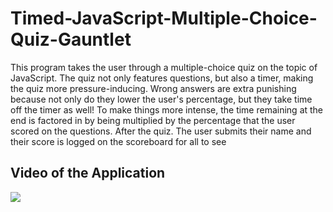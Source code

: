 # Timed-JavaScript-Multiple-Choice-Quiz-Gauntlet
This program takes the user through a multiple-choice quiz on the topic of JavaScript.  The quiz not only features questions, but also a timer, making the quiz more pressure-inducing. Wrong answers are extra punishing because not only do they lower the user's percentage, but they take time off the timer as well!  To make things more intense, the time remaining at the end is factored in by being multiplied by the percentage that the user scored on the questions.  After the quiz.  The user submits their name and their score is logged on the scoreboard for all to see

## Video of the Application
<img src="./assets/Images/Quiz.gif">